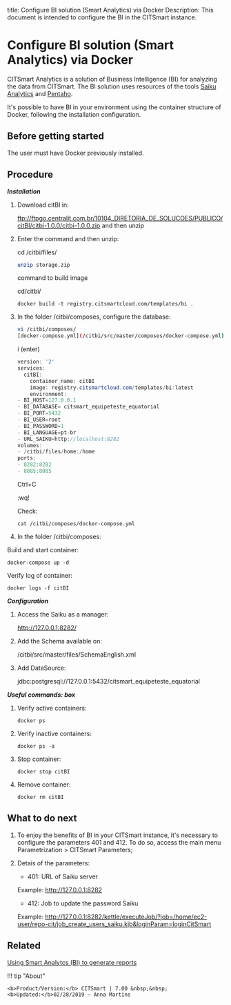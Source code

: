 title: Configure BI solution (Smart Analytics) via Docker
Description: This document is intended to configure the BI in the CITSmart instance.
# Configure BI solution (Smart Analytics) via Docker

CITSmart Analytics is a solution of Business Intelligence (BI) for analyzing the data
from CITSmart. The BI solution uses resources of the tools [Saiku
Analytics](https://www.meteorite.bi/products/saiku-reporting) and [Pentaho](https://www.hitachivantara.com/go/pentaho.html).

It's possible to have BI in your environment using the container structure of
Docker, following the installation configuration.

Before getting started
----------------

The user must have Docker previously installed.

Procedure
------------

***Installation***

1.  Download citBI in:

    ftp://ftpgo.centralit.com.br/10104_DIRETORIA_DE_SOLUCOES/PUBLICO/citBI/citbi-1.0.0/citbi-1.0.0.zip and then unzip

1.  Enter the command and then unzip:

    
    cd /citbi/files/
    
    ```sh
    unzip storage.zip
    ```
    command to build image
    
    cd/citbi/
    
    ```
    docker build -t registry.citsmartcloud.com/templates/bi .
    ```
    
1.  In the folder /citbi/composes, configure the database:
    ```sh
    vi /citbi/composes/
    [docker-compose.yml](/citbi/src/master/composes/docker-compose.yml)
    ```
    
    i (enter)

    ```java
    version: '2'
    services:
      citBI:
        container_name: citBI
        image: registry.citsmartcloud.com/templates/bi:latest
        environment:
    - BI_HOST=127.0.0.1
    - BI_DATABASE= citsmart_equipeteste_equatorial
    - BI_PORT=5432
    - BI_USER=root
    - BI_PASSWORD=1
    - BI_LANGUAGE=pt-br
    - URL_SAIKU=http://localhost:8282
    volumes:
    - /citbi/files/home:/home
    ports:
    - 8282:8282
    - 8085:8085
    ```

    Ctrl+C

    :wq!
    
    Check:

    ```
    cat /citbi/composes/docker-compose.yml
    ```

1.  In the folder /citbi/composes:

Build and start container:

```
docker-compose up -d
```

Verify log of container:

```
docker logs -f citBI
```

***Configuration***

1.  Access the Saiku as a manager:

    <http://127.0.0.1:8282/>

2.  Add the Schema available on:

     /citbi/src/master/files/SchemaEnglish.xml

3.  Add DataSource:

    jdbc:postgresql://127.0.0.1:5432/citsmart_equipeteste_equatorial

***Useful commands: box***

1.  Verify active containers:

    ```
    docker ps
    ```

1.  Verify inactive containers:
    
    ```
    docker ps -a
    ```

1.  Stop container:
    
    ```
    docker stop citBI
    ```

1.  Remove container:
    ```
    docker rm citBI
    ```

What to do next
------------------

1. To enjoy the benefits of BI in your CITSmart instance, it's necessary to
configure the parameters 401 and 412. To do so, access the main menu
Parametrization \> CITSmart Parameters;

2. Detais of the parameters:

    -   401: URL of Saiku server

    Example: http://127.0.0.1:8282

    -   412: Job to update the password Saiku

    Example:
    http://127.0.0.1:8282/kettle/executeJob/?job=/home/ec2-user/repo-cit/job_create_users_saiku.kjb&loginParam=loginCitSmart


Related
-----------

[Using Smart Analytcs (BI) to generate reports](/en-us/citsmart-7/additional-features/smart-analytics/use-bi-solution.html)



!!! tip "About"

    <b>Product/Version:</b> CITSmart | 7.00 &nbsp;&nbsp;
    <b>Updated:</b>02/28/2019 – Anna Martins
